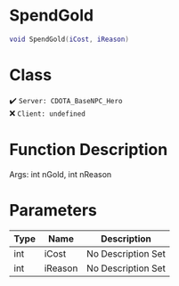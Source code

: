 # SpendGold
```lua
void SpendGold(iCost, iReason)
```
# Class
✔️ `Server: CDOTA_BaseNPC_Hero`  
❌ `Client: undefined`  

# Function Description
Args: int nGold, int nReason
# Parameters
Type|Name|Description
--|--|--
int|iCost|No Description Set
int|iReason|No Description Set
